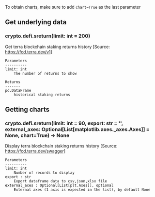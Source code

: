To obtain charts, make sure to add `chart=True` as the last parameter

## Get underlying data 
### crypto.defi.sreturn(limit: int = 200)

Get terra blockchain staking returns history [Source: https://fcd.terra.dev/v1]

    Parameters
    ----------
    limit: int
        The number of returns to show

    Returns
    -------
    pd.DataFrame
        historical staking returns

## Getting charts 
### crypto.defi.sreturn(limit: int = 90, export: str = '', external_axes: Optional[List[matplotlib.axes._axes.Axes]] = None, chart=True) -> None

Display terra blockchain staking returns history [Source: https://fcd.terra.dev/swagger]

    Parameters
    ----------
    limit: int
        Number of records to display
    export : str
        Export dataframe data to csv,json,xlsx file
    external_axes : Optional[List[plt.Axes]], optional
        External axes (1 axis is expected in the list), by default None

